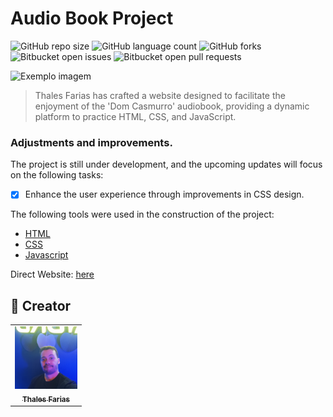 # Audio  Book Project

![GitHub repo size](https://img.shields.io/github/repo-size/iuricode/README-template?style=for-the-badge)
![GitHub language count](https://img.shields.io/github/languages/count/iuricode/README-template?style=for-the-badge)
![GitHub forks](https://img.shields.io/github/forks/iuricode/README-template?style=for-the-badge)
![Bitbucket open issues](https://img.shields.io/bitbucket/issues/iuricode/README-template?style=for-the-badge)
![Bitbucket open pull requests](https://img.shields.io/bitbucket/pr-raw/iuricode/README-template?style=for-the-badge)

<img src="Captura de Tela 2024-02-03 às 18.30.26.png" alt="Exemplo imagem">

> Thales Farias has crafted a website designed to facilitate the enjoyment of the 'Dom Casmurro' audiobook, providing a dynamic platform to practice HTML, CSS, and JavaScript.

### Adjustments and improvements.

The project is still under development, and the upcoming updates will focus on the following tasks:

- [x] Enhance the user experience through improvements in CSS design.


The following tools were used in the construction of the project:

- [HTML](<https://developer.mozilla.org/pt-BR/docs/Web/HTML/>)
- [CSS](<https://developer.mozilla.org/pt-BR/docs/Web/CSS/>)
- [Javascript](<https://developer.mozilla.org/pt-BR/docs/Web/JavaScript>)

Direct Website: [here](<https://spotity-thales.vercel.app/>)

## 🤝 Creator

<table>
  <tr>
    <td align="center">
      <a href="#" title="Thales Farias">
        <img src="IMG_20230429_211838_511.jpg" width="100" alt="Foto do Thales Farias no GitHub"/><br>
        <sub>
          <b>Thales Farias</b>
        </sub>
      </a>
    </td>
  </tr>
</table>
